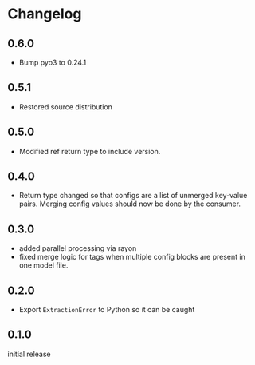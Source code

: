 # Changelog

## 0.6.0
- Bump pyo3 to 0.24.1

## 0.5.1
- Restored source distribution

## 0.5.0
- Modified ref return type to include version.

## 0.4.0
- Return type changed so that configs are a list of unmerged key-value pairs. Merging config values should now be done by the consumer.

## 0.3.0
- added parallel processing via rayon
- fixed merge logic for tags when multiple config blocks are present in one model file.

## 0.2.0
- Export `ExtractionError` to Python so it can be caught

## 0.1.0
initial release